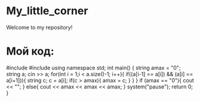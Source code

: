# My_little_corner
Welcome to my repository!

# Мой код:

#include <iostream>
#include <string>
using namespace std;
int main() {
	string amax = "0";
	string a;
	cin >> a;
	for(int i = 1;i < a.size()-1; i++){
		if((a[i-1] == a[i]) && (a[i] == a[i+1])){
			string c;
			c = a[i];
			if(c > amax){
				amax = c;
			}
		}
	}
	if (amax == "0"){
		cout << "";
	}
	else{
		cout << amax << amax << amax;
	}
	system("pause");
	return 0;
}

